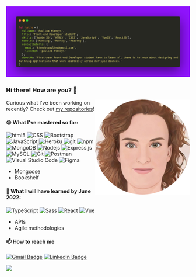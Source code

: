 ![Introduction](https://github.com/paulinakiendys/paulinakiendys/blob/main/carbon.png)

### Hi there! How are you? 👋

<img align="right" src="photo_2021-11-18_20-29-04-modified.png" width="260">

Curious what I've been working on recently? Check out [my repositories](https://github.com/paulinakiendys?tab=repositories)!

#### 😎 What I've mastered so far:

<p>
  <img alt="html5" src="https://img.shields.io/badge/-HTML5-E34F26?style=flat-square&logo=html5&logoColor=white" />
  <img alt="CSS" src="https://img.shields.io/badge/CSS-1572B6.svg?logo=css3&logoColor=white">
  <img alt="Bootstrap" src="https://img.shields.io/badge/Bootstrap-7952B3.svg?logo=bootstrap&logoColor=white">
  <img alt="JavaScript" src="https://img.shields.io/badge/JavaScript-F7DF1E.svg?logo=javascript&logoColor=black">
  <img alt="Heroku" src="https://img.shields.io/badge/-Heroku-430098?style=flat-square&logo=heroku&logoColor=white" />
  <img alt="git" src="https://img.shields.io/badge/-Git-F05032?style=flat-square&logo=git&logoColor=white" />
  <img alt="npm" src="https://img.shields.io/badge/-NPM-CB3837?style=flat-square&logo=npm&logoColor=white" />
  <img alt="MongoDB" src="https://img.shields.io/badge/-MongoDB-13aa52?style=flat-square&logo=mongodb&logoColor=white" />
  <img alt="Nodejs" src="https://img.shields.io/badge/-Nodejs-43853d?style=flat-square&logo=Node.js&logoColor=white" />
  <img alt="Express.js" src="https://img.shields.io/badge/Express.js-404d59.svg?logo=express&logoColor=white">
  <img alt="MySQL" src="https://img.shields.io/badge/MySQL-00f.svg?logo=mysql&logoColor=white">
  <img alt="Git" src="https://img.shields.io/badge/Git-F05033.svg?logo=git&logoColor=white">
  <img alt="Postman" src="https://img.shields.io/badge/Postman-FF6C37?logo=postman&logoColor=white">
  <img alt="Visual Studio Code" src="https://img.shields.io/badge/Visual%20Studio%20Code-0078d7.svg?logo=visual-studio-code&logoColor=white">
  <img alt="Figma" src="https://img.shields.io/badge/Figma-F24E1E?style=flat-square&logo=figma&logoColor=white">
  
</p>

- Mongoose
- Bookshelf

#### 🌱 What I will have learned by June 2022:

<p>
  <img alt="TypeScript" src="https://img.shields.io/badge/-TypeScript-007ACC?style=flat-square&logo=typescript&logoColor=white" />
  <img alt="Sass" src="https://img.shields.io/badge/-Sass-CC6699?style=flat-square&logo=sass&logoColor=white" />
  <img alt="React" src="https://img.shields.io/badge/-React-45b8d8?style=flat-square&logo=react&logoColor=white" />
  <img alt="Vue" src="https://img.shields.io/badge/Vue.js-35495E?style=flat-square&logo=vuedotjs&logoColor=4FC08D" />
</p>

- APIs
- Agile methodologies

#### 📫 How to reach me

[![Gmail Badge](https://img.shields.io/badge/-Paulina%20Kiendys-d14836?style=flat-square&logo=Gmail&logoColor=white&link=mailto:kiendyspaulina@gmail.com)](mailto:kiendyspaulina@gmail.com)
[![Linkedin Badge](https://img.shields.io/badge/-Paulina%20Kiendys-blue?style=flat-square&logo=Linkedin&logoColor=white&link=https://www.linkedin.com/in/paulina-kiendys/)](https://www.linkedin.com/in/paulina-kiendys/)

<div>
  <img width="40%" src="https://github-readme-stats.vercel.app/api/top-langs/?username=paulinakiendys&theme=dark&layout=compact" />
</div>
